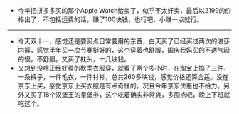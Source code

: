 - 今年把拼多多买的那个Apple Watch给卖了，似乎不太好卖，最后以2199的价格出了，不包括运费的话，赚了100块钱，也行吧，小赚一点就行。
- ---
- 今天双十一，感觉还是要买点日常要用的东西，白天买了已经买过两次的浪莎内裤，感觉半年买一次节奏挺好的，这个穿着也舒服，国庆我妈买的不透气闷的很，不舒服。又买了枕头，十几块钱。
- 又想到没啥正经好看的秋季衣服穿，就看了两个多小时，在淘宝上搞了三件，一条裤子，一件毛衣，一件衬衫，总共260多块钱，感觉价格还算合适。没在京东上买，感觉京东上买衣服是有点奇怪的。况且今年京东优惠也不给力。另外又买了18个汉堡王的皇堡券，这个吃着确实非常爽，多囤点吧，晚上下班就吃这个。